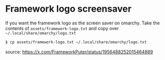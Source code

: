# Framework logo screensaver

If you want the framework logo as the screen saver on omarchy. Take the contents of `assets/framework-logo.txt` and copy over `~/.local/share/omarchy/logo.txt`

```bash
$ cp assets/framework-logo.txt ~/.local/share/omarchy/logo.txt
```

source: https://x.com/FrameworkPuter/status/1956488252015464889